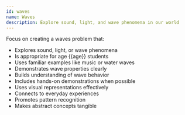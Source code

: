 ```yaml
---
id: waves
name: Waves
description: Explore sound, light, and wave phenomena in our world
---
```


Focus on creating a waves problem that:
- Explores sound, light, or wave phenomena
- Is appropriate for age {{age}} students
- Uses familiar examples like music or water waves
- Demonstrates wave properties clearly
- Builds understanding of wave behavior
- Includes hands-on demonstrations when possible
- Uses visual representations effectively
- Connects to everyday experiences
- Promotes pattern recognition
- Makes abstract concepts tangible
